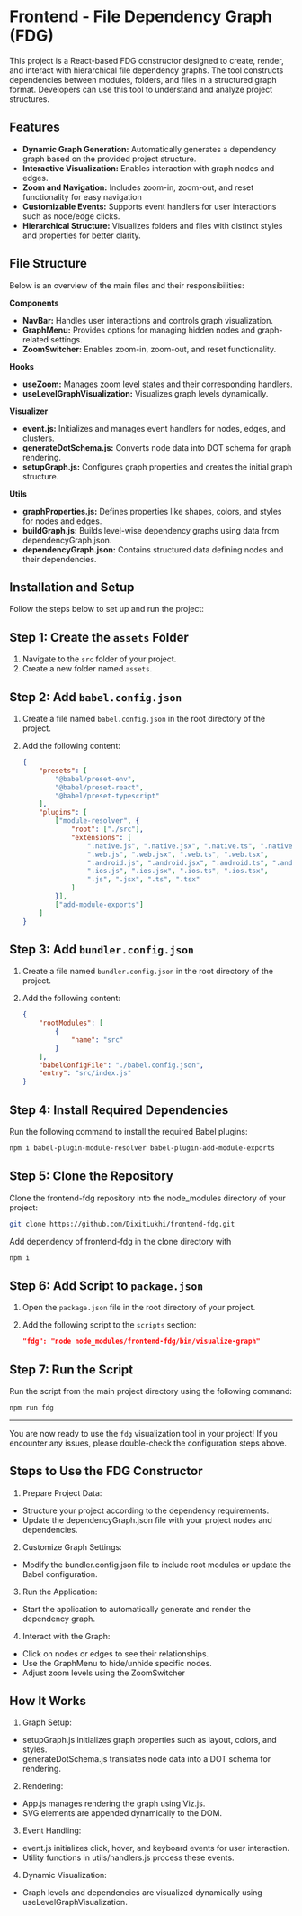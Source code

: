 # Frontend - File Dependency Graph (FDG)

This project is a React-based FDG constructor designed to create, render, and interact with hierarchical file dependency graphs. The tool constructs dependencies between modules, folders, and files in a structured graph format. Developers can use this tool to understand and analyze project structures.

## Features

- **Dynamic Graph Generation:** Automatically generates a dependency graph based on the provided project structure.
- **Interactive Visualization:** Enables interaction with graph nodes and edges.
- **Zoom and Navigation:** Includes zoom-in, zoom-out, and reset functionality for easy navigation
- **Customizable Events:** Supports event handlers for user interactions such as node/edge clicks.
- **Hierarchical Structure:** Visualizes folders and files with distinct styles and properties for better clarity.

## File Structure

Below is an overview of the main files and their responsibilities:

**Components**
- **NavBar:** Handles user interactions and controls graph visualization.
- **GraphMenu:** Provides options for managing hidden nodes and graph-related settings.
- **ZoomSwitcher:** Enables zoom-in, zoom-out, and reset functionality.

**Hooks**
- **useZoom:** Manages zoom level states and their corresponding handlers.
- **useLevelGraphVisualization:** Visualizes graph levels dynamically.

**Visualizer**
- **event.js:** Initializes and manages event handlers for nodes, edges, and clusters.
- **generateDotSchema.js:**  Converts node data into DOT schema for graph rendering.
- **setupGraph.js:**  Configures graph properties and creates the initial graph structure.

**Utils**
- **graphProperties.js:**  Defines properties like shapes, colors, and styles for nodes and edges.
- **buildGraph.js:** Builds level-wise dependency graphs using data from dependencyGraph.json.
- **dependencyGraph.json:** Contains structured data defining nodes and their dependencies.


## Installation and Setup
Follow the steps below to set up and run the project:

## Step 1: Create the `assets` Folder
1. Navigate to the `src` folder of your project.
2. Create a new folder named `assets`.

## Step 2: Add `babel.config.json`
1. Create a file named `babel.config.json` in the root directory of the project.
2. Add the following content:

    ```json
    {
        "presets": [
            "@babel/preset-env",
            "@babel/preset-react",
            "@babel/preset-typescript"
        ],
        "plugins": [
            ["module-resolver", {
                "root": ["./src"],
                "extensions": [
                    ".native.js", ".native.jsx", ".native.ts", ".native.tsx",
                    ".web.js", ".web.jsx", ".web.ts", ".web.tsx",
                    ".android.js", ".android.jsx", ".android.ts", ".android.tsx",
                    ".ios.js", ".ios.jsx", ".ios.ts", ".ios.tsx",
                    ".js", ".jsx", ".ts", ".tsx"
                ]
            }],
            ["add-module-exports"]
        ]
    }
    ```

## Step 3: Add `bundler.config.json`
1. Create a file named `bundler.config.json` in the root directory of the project.
2. Add the following content:

    ```json
    {
        "rootModules": [
            {
                "name": "src"
            }
        ],
        "babelConfigFile": "./babel.config.json",
        "entry": "src/index.js"
    }
    ```

## Step 4: Install Required Dependencies
Run the following command to install the required Babel plugins:

```bash
npm i babel-plugin-module-resolver babel-plugin-add-module-exports
```

## Step 5: Clone the Repository
Clone the frontend-fdg repository into the node_modules directory of your project:

```bash
git clone https://github.com/DixitLukhi/frontend-fdg.git
```

Add dependency of frontend-fdg in the clone directory with 

```bash
npm i
```

## Step 6: Add Script to `package.json`
1. Open the `package.json` file in the root directory of your project.
2. Add the following script to the `scripts` section:

    ```json
    "fdg": "node node_modules/frontend-fdg/bin/visualize-graph"
    ```

## Step 7: Run the Script
Run the script from the main project directory using the following command:

```bash
npm run fdg
```

---

You are now ready to use the `fdg` visualization tool in your project! If you encounter any issues, please double-check the configuration steps above.

## Steps to Use the FDG Constructor

1. Prepare Project Data:

- Structure your project according to the dependency requirements.
- Update the dependencyGraph.json file with your project nodes and dependencies.

2. Customize Graph Settings:

- Modify the bundler.config.json file to include root modules or update the Babel configuration.

3. Run the Application:

- Start the application to automatically generate and render the dependency graph.

4. Interact with the Graph:

- Click on nodes or edges to see their relationships.
- Use the GraphMenu to hide/unhide specific nodes.
- Adjust zoom levels using the ZoomSwitcher

## How It Works

1. Graph Setup:
- setupGraph.js initializes graph properties such as layout, colors, and styles.
- generateDotSchema.js translates node data into a DOT schema for rendering.

2. Rendering:
- App.js manages rendering the graph using Viz.js.
- SVG elements are appended dynamically to the DOM.

3. Event Handling:
- event.js initializes click, hover, and keyboard events for user interaction.
- Utility functions in utils/handlers.js process these events.
 
4. Dynamic Visualization:
- Graph levels and dependencies are visualized dynamically using useLevelGraphVisualization.